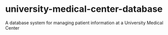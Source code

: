 # university-medical-center-database
A database system for managing patient information at a University Medical Center
